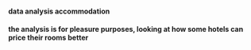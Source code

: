 #### data analysis accommodation
#### the analysis is for pleasure purposes, looking at how some hotels can price their rooms better

